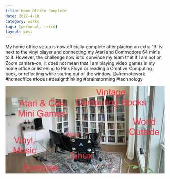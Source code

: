 ```yaml
---
title: Home Office Complete 
date: 2022-4-10
category: works 
tags: [personal, retro]
layout: post
---
```


My home office setup is now officially complete after placing an extra 19’ tv next to the vinyl player and connecting my Atari and Commodore 64 minis to it. However, the challenge now is to convince my team that if I am not on Zoom camera-on, it does not mean that I am playing video games in my home office or listening to Pink Floyd or reading a Creative Computing book, or reflecting while staring out of the window. 😊#remotework #homeoffice #focus #designthinking #brainstorming #technology

![My Home Office](/assets/images/collection/myoffice.jpeg)